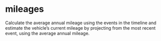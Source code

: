 # mileages

Calculate the average annual mileage using the events in the timeline and
estimate the vehicle’s current mileage by projecting from the most recent event, using the average annual mileage.
